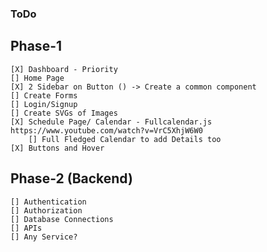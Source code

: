 ### ToDo

## Phase-1 

    [X] Dashboard - Priority 
    [] Home Page
    [X] 2 Sidebar on Button () -> Create a common component
    [] Create Forms 
    [] Login/Signup
    [] Create SVGs of Images 
    [X] Schedule Page/ Calendar - Fullcalendar.js https://www.youtube.com/watch?v=VrC5XhjW6W0
        [] Full Fledged Calendar to add Details too
    [X] Buttons and Hover

## Phase-2 (Backend)

    [] Authentication
    [] Authorization
    [] Database Connections
    [] APIs
    [] Any Service?
    
